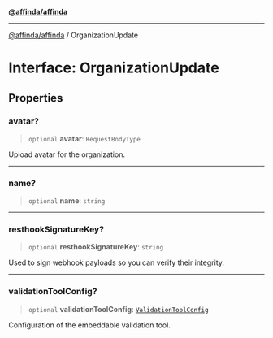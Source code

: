 [**@affinda/affinda**](../README.md)

***

[@affinda/affinda](../globals.md) / OrganizationUpdate

# Interface: OrganizationUpdate

## Properties

### avatar?

> `optional` **avatar**: `RequestBodyType`

Upload avatar for the organization.

***

### name?

> `optional` **name**: `string`

***

### resthookSignatureKey?

> `optional` **resthookSignatureKey**: `string`

Used to sign webhook payloads so you can verify their integrity.

***

### validationToolConfig?

> `optional` **validationToolConfig**: [`ValidationToolConfig`](ValidationToolConfig.md)

Configuration of the embeddable validation tool.

